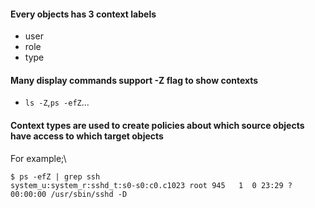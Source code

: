 #### Every objects has 3 context labels

* user
* role
* type

#### Many display commands support -Z flag to show contexts

* `ls -Z`,`ps -efZ`...

#### Context types are used to create policies about which source objects have access to which target objects

For example;\

`$ ps -efZ | grep ssh` \
`system_u:system_r:sshd_t:s0-s0:c0.c1023 root 945   1  0 23:29 ?        00:00:00 /usr/sbin/sshd -D`


